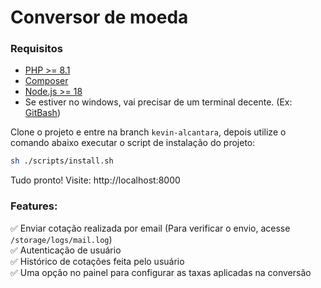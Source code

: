 # Conversor de moeda

### Requisitos
- [PHP >= 8.1](https://www.php.net/downloads)
- [Composer](https://getcomposer.org/download/)
- [Node.js >= 18](https://nodejs.org/en/download/package-manager)
- Se estiver no windows, vai precisar de um terminal decente. (Ex: [GitBash](https://git-scm.com/download/win))

Clone o projeto e entre na branch `kevin-alcantara`, depois utilize o comando abaixo executar o script de instalação do projeto:
```bash
sh ./scripts/install.sh
```

Tudo pronto! Visite: http://localhost:8000

### Features:

✅ Enviar cotação realizada por email (Para verificar o envio, acesse `/storage/logs/mail.log`)\
✅ Autenticação de usuário\
✅ Histórico de cotações feita pelo usuário\
✅ Uma opção no painel para configurar as taxas aplicadas na conversão
